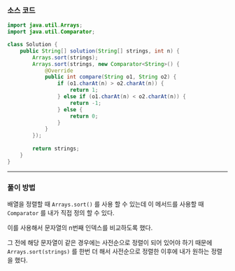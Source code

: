 ### 소스 코드

```java
import java.util.Arrays;
import java.util.Comparator;

class Solution {
    public String[] solution(String[] strings, int n) {
        Arrays.sort(strings);
        Arrays.sort(strings, new Comparator<String>() {
            @Override
            public int compare(String o1, String o2) {
                if (o1.charAt(n) > o2.charAt(n)) {
                    return 1;
                } else if (o1.charAt(n) < o2.charAt(n)) {
                    return -1;
                } else {
                    return 0;
                }
            }
        });
        
        return strings;
    }
}
```

---

### 풀이 방법

배열을 정렬할 때 `Arrays.sort()` 를 사용 할 수 있는데 이 메서드를 사용할 때 `Comparator` 를 내가 직접 정의 할 수 있다.

이를 사용해서 문자열의 n번째 인덱스를 비교하도록 했다.

그 전에 해당 문자열이 같은 경우에는 사전순으로 정렬이 되어 있어야 하기 때문에 `Arrays.sort(strings)` 를 한번 더 해서 사전순으로 정렬한 이후에 내가 원하는 정렬을 했다.
